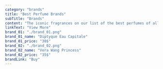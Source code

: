 ```yaml
---
category: "brands"
title: "Best Perfume Brands"
subTitle: "Brands"
content: "The iconic fragrances on our list of the best perfumes of all time have a cult following for a reason — their irresistible aromas never get old."
linkText: "View More"
brand_01: "./brand_01.png"
brand_01_name: "Diptyque Eau Capitale"
brand_01_price: "30$"
brand_02: "./brand_02.png"
brand_02_name: "Vera Wang Princess"
brand_02_price: "35$"
brandLink: "Buy"
---
```

